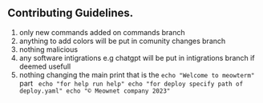 ## Contributing Guidelines.

1. only new commands added on commands branch
2. anything to add colors will be put in comunity changes branch
3. nothing malicious
4. any software intigrations e.g chatgpt will be put in intigrations branch if deemed usefull
5. nothing changing the main print that is the ```echo "Welcome to meowterm" ``` part ```
                                                  echo "for help run help"
                                                  echo "for deploy specify path of deploy.yaml"
                                                  echo "© Meownet company 2023"```

